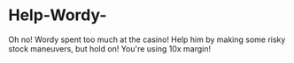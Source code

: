 # Help-Wordy-
Oh no! Wordy spent too much at the casino! Help him by making some risky stock maneuvers, but hold on! You're using 10x margin!
